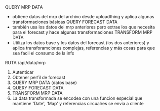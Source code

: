 QUERY MRP DATA
- obtiene datos del mrp del archivo desde uploadthing y aplica algunas transformaciones básicas
QUERY FORECAST DATA
- también usa los datos del mrp anteriores pero extrae los que necesita para el forecast y hace algunas transformaciones
TRANSFORM MRP DATA
- Utiliza los datos base y los datos del forecast (los dos anteriores) y aplica transforamciones complejas,
   referencias y más cosas para que sea facil el consumo de la info


RUTA /api/data/mrp

1. Autenticar
2. Obtener perfil de forecast
3. QUERY MRP DATA (datos base)
4. QUERY FORECAST DATA
5. TRANSFORM MRP DATA
6. La data transformada se encodea con una funcion especial que mantiene 'Date', 'Map' y referencias circualres se envía a cliente